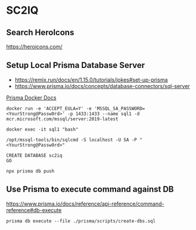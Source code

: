 # SC2IQ

## Search HeroIcons

https://heroicons.com/

## Setup Local Prisma Database Server

- https://remix.run/docs/en/1.15.0/tutorials/jokes#set-up-prisma
- https://www.prisma.io/docs/concepts/database-connectors/sql-server


[Prisma Docker Docs](https://www.prisma.io/docs/concepts/database-connectors/sql-server/sql-server-docker)

```
docker run -e 'ACCEPT_EULA=Y' -e 'MSSQL_SA_PASSWORD=<YourStrong@Passw0rd>' -p 1433:1433 --name sql1 -d mcr.microsoft.com/mssql/server:2019-latest
```

```
docker exec -it sql1 "bash"
```

```
/opt/mssql-tools/bin/sqlcmd -S localhost -U SA -P "<YourStrong@Passw0rd>"
```

```
CREATE DATABASE sc2iq
GO
```

```
npx prisma db push
```

## Use Prisma to execute command against DB

<https://www.prisma.io/docs/reference/api-reference/command-reference#db-execute>

```
prisma db execute --file ./prisma/scripts/create-dbs.sql
```
